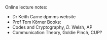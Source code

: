 Online lecture notes:
- Dr Keith Carne dpmms website
- Prof Tom Körner
Books:
- Codes and Cryptography, $D$. Welsh, AP
- Communication Theory, Goldie Pinch, CUP?

